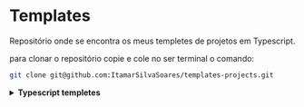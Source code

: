 # Templates

Repositório onde se encontra os meus templetes de projetos em Typescript.

para clonar o repositório copie e cole no ser terminal o comando:

```bash
git clone git@github.com:ItamarSilvaSoares/templates-projects.git
```

<details>
    <summary><strong>Typescript templetes</strong></summary>
     <ul>
      <li>Typescript com MongoDB</li>
      <li>Typescript com MySQL</li>
     </ul>
  </details

